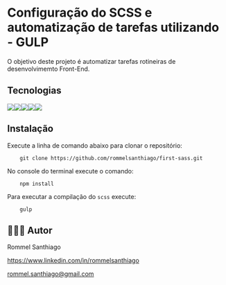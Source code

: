 # Configuração do SCSS e automatização de tarefas utilizando - GULP
O objetivo deste projeto é automatizar tarefas rotineiras de desenvolvimemto Front-End.

## Tecnologias 
<img src="https://img.shields.io/badge/HTML5-E34F26?style=for-the-badge&logo=html5&logoColor=white" /><img src="https://img.shields.io/badge/gulp-1572B6?style=for-the-badge&logo=gulp&logoColor=white" /><img src="https://img.shields.io/badge/Sass-CC6699?style=for-the-badge&logo=sass&logoColor=white" /><img src="https://img.shields.io/badge/CSS3-1572B6?style=for-the-badge&logo=css3&logoColor=white" /><img src="https://img.shields.io/badge/JavaScript-323330?style=for-the-badge&logo=javascript&logoColor=F7DF1E" />

## Instalação
Execute a linha de comando abaixo para clonar o repositório:
```
    git clone https://github.com/rommelsanthiago/first-sass.git
```
No console do terminal execute o comando:
```
    npm install
```
Para executar a compilação do ``scss`` execute:
```
    gulp
```

## 🧑🏾‍💻 Autor
Rommel Santhiago

https://www.linkedin.com/in/rommelsanthiago

rommel.santhiago@gmail.com
